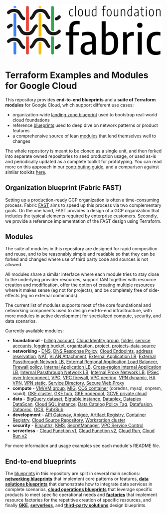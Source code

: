 <p align="center">
  <picture>
    <source media="(prefers-color-scheme: dark)" srcset="https://raw.githubusercontent.com/GoogleCloudPlatform/cloud-foundation-fabric/master/assets/logos/fabric-logo-colors-gray-800.png?v1">
    <img src="https://raw.githubusercontent.com/GoogleCloudPlatform/cloud-foundation-fabric/master/assets/logos/fabric-logo-colors-800.png?v1" alt="Cloud Foundation Fabric">
  </picture>
</p>

# Terraform Examples and Modules for Google Cloud

This repository provides **end-to-end blueprints** and a **suite of Terraform modules** for Google Cloud, which support different use cases:

- organization-wide [landing zone blueprint](fast/) used to bootstrap real-world cloud foundations
- reference [blueprints](./blueprints/) used to deep dive on network patterns or product features
- a comprehensive source of lean [modules](./modules/) that lend themselves well to changes

The whole repository is meant to be cloned as a single unit, and then forked into separate owned repositories to seed production usage, or used as-is and periodically updated as a complete toolkit for prototyping. You can read more on this approach in our [contributing guide](./CONTRIBUTING.md), and a comparison against similar toolkits [here](./FABRIC-AND-CFT.md).

## Organization blueprint (Fabric FAST)

Setting up a production-ready GCP organization is often a time-consuming process. Fabric [FAST](fast/) aims to speed up this process via two complementary goals. On the one hand, FAST provides a design of a GCP organization that includes the typical elements required by enterprise customers. Secondly, we provide a reference implementation of the FAST design using Terraform.

## Modules

The suite of modules in this repository are designed for rapid composition and reuse, and to be reasonably simple and readable so that they can be forked and changed where use of third party code and sources is not allowed.

All modules share a similar interface where each module tries to stay close to the underlying provider resources, support IAM together with resource creation and modification, offer the option of creating multiple resources where it makes sense (eg not for projects), and be completely free of side-effects (eg no external commands).

The current list of modules supports most of the core foundational and networking components used to design end-to-end infrastructure, with more modules in active development for specialized compute, security, and data scenarios.

Currently available modules:

- **foundational** - [billing account](./modules/billing-account), [Cloud Identity group](./modules/cloud-identity-group/), [folder](./modules/folder), [service accounts](./modules/iam-service-account), [logging bucket](./modules/logging-bucket), [organization](./modules/organization), [project](./modules/project), [projects-data-source](./modules/projects-data-source)
- **networking** - [DNS](./modules/dns), [DNS Response Policy](./modules/dns-response-policy/), [Cloud Endpoints](./modules/endpoints), [address reservation](./modules/net-address), [NAT](./modules/net-cloudnat), [VLAN Attachment](./modules/net-vlan-attachment/), [External Application LB](./modules/net-lb-app-ext/), [External Passthrough Network LB](./modules/net-lb-ext), [External Regional Application Load Balancer](./modules/net-lb-app-ext-regional/), [Firewall policy](./modules/net-firewall-policy), [Internal Application LB](./modules/net-lb-app-int), [Cross-region Internal Application LB](./modules/net-lb-app-int-cross-region), [Internal Passthrough Network LB](./modules/net-lb-int), [Internal Proxy Network LB](./modules/net-lb-proxy-int), [IPSec over Interconnect](./modules/net-ipsec-over-interconnect), [VPC](./modules/net-vpc), [VPC firewall](./modules/net-vpc-firewall), [VPC peering](./modules/net-vpc-peering), [VPN dynamic](./modules/net-vpn-dynamic), [HA VPN](./modules/net-vpn-ha), [VPN static](./modules/net-vpn-static), [Service Directory](./modules/service-directory), [Secure Web Proxy](./modules/net-swp)
- **compute** - [VM/VM group](./modules/compute-vm), [MIG](./modules/compute-mig), [COS container](./modules/cloud-config-container/cos-generic-metadata/) (coredns, mysql, onprem, squid), [GKE cluster](./modules/gke-cluster-standard), [GKE hub](./modules/gke-hub), [GKE nodepool](./modules/gke-nodepool), [GCVE private cloud](./modules/gcve-private-cloud)
- **data** - <!-- [AlloyDB instance](./modules/alloydb-instance), --> [BigQuery dataset](./modules/bigquery-dataset), [Bigtable instance](./modules/bigtable-instance), [Dataplex](./modules/dataplex), [Dataplex DataScan](./modules/dataplex-datascan/), [Cloud SQL instance](./modules/cloudsql-instance), [Data Catalog Policy Tag](./modules/data-catalog-policy-tag), [Datafusion](./modules/datafusion), [Dataproc](./modules/dataproc), [GCS](./modules/gcs), [Pub/Sub](./modules/pubsub)
- **development** - [API Gateway](./modules/api-gateway), [Apigee](./modules/apigee), [Artifact Registry](./modules/artifact-registry), [Container Registry](./modules/container-registry), [Cloud Source Repository](./modules/source-repository), [Workstation cluster](./modules/workstation-cluster)
- **security** - [Binauthz](./modules/binauthz/), [KMS](./modules/kms), [SecretManager](./modules/secret-manager), [VPC Service Control](./modules/vpc-sc)
- **serverless** - [Cloud Function v1](./modules/cloud-function-v1), [Cloud Function v2](./modules/cloud-function-v2), [Cloud Run](./modules/cloud-run), [Cloud Run v2](./modules/cloud-run-v2)

For more information and usage examples see each module's README file.

## End-to-end blueprints

The [blueprints](./blueprints/) in this repository are split in several main sections: **[networking blueprints](./blueprints/networking/)** that implement core patterns or features, **[data solutions blueprints](./blueprints/data-solutions/)** that demonstrate how to integrate data services in complete scenarios, **[cloud operations blueprints](./blueprints/cloud-operations/)** that leverage specific products to meet specific operational needs and **[factories](./blueprints/factories/)** that implement resource factories for the repetitive creation of specific resources, and finally **[GKE](./blueprints/gke)**, **[serverless](./blueprints/serverless)**, and **[third-party solutions](./blueprints/third-party-solutions/)** design blueprints.
